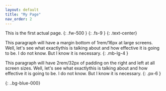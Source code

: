 ```yaml
---
layout: default
title: "My Page"
nav_order: 2
---
```


This is the first actual page.
{: .fw-500 }
{: .fs-9 }
{: .text-center}

This paragraph will have a margin bottom of 1rem/16px at large screens. Well, let's see what exactlythis is talking about and how effective it is going to be. I do not know. But I know it is necessary.
{: .mb-lg-4 }

This paragraph will have 2rem/32px of padding on the right and left at all screen sizes. Well, let's see what exactlythis is talking about and how effective it is going to be. I do not know. But I know it is necessary.
{: .px-6 }

{: ..bg-blue-000}
